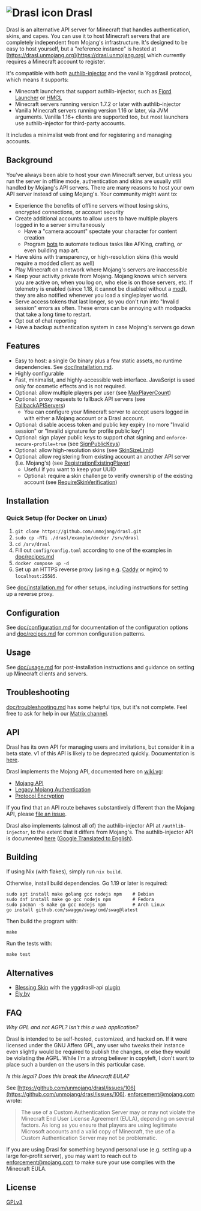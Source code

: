 # ![Drasl icon](doc/icon.png) Drasl

Drasl is an alternative API server for Minecraft that handles authentication, skins, and capes.
You can use it to host Minecraft servers that are completely independent from Mojang's infrastructure.
It's designed to be easy to host yourself, but a "reference instance" is hosted at [https://drasl.unmojang.org](https://drasl.unmojang.org) which currently requires a Minecraft account to register.

It's compatible with both [authlib-injector](https://github.com/yushijinhun/authlib-injector/blob/develop/README.en.md) and the vanilla Yggdrasil protocol, which means it supports:

- Minecraft launchers that support authlib-injector, such as [Fjord Launcher](https://github.com/unmojang/FjordLauncher) or [HMCL](https://github.com/huanghongxun/HMCL)
- Minecraft servers running version 1.7.2 or later with authlib-injector
- Vanilla Minecraft servers running version 1.16 or later, via JVM arguments. Vanilla 1.16+ clients are supported too, but most launchers use authlib-injector for third-party accounts.

It includes a minimalist web front end for registering and managing accounts.

## Background

You've always been able to host your own Minecraft server, but unless you run the server in offline mode, authentication and skins are usually still handled by Mojang's API servers.
There are many reasons to host your own API server instead of using Mojang's. Your community might want to:

- Experience the benefits of offline servers without losing skins, encrypted connections, or account security
- Create additional accounts to allow users to have multiple players logged in to a server simultaneously
  - Have a "camera account" spectate your character for content creation
  - Program [bots](https://prismarinejs.github.io/) to automate tedious tasks like AFKing, crafting, or even building map art.
- Have skins with transparency, or high-resolution skins (this would require a modded client as well)
- Play Minecraft on a network where Mojang's servers are inaccessible
- Keep your activity private from Mojang. Mojang knows which servers you are active on, when you log on, who else is on those servers, etc. If telemetry is enabled (since 1.18, it cannot be disabled without a [mod](https://github.com/kb-1000/no-telemetry)), they are also notified whenever you load a singleplayer world.
- Serve access tokens that last longer, so you don't run into "Invalid session" errors as often. These errors can be annoying with modpacks that take a long time to restart.
- Opt out of chat reporting
- Have a backup authentication system in case Mojang's servers go down

## Features

- Easy to host: a single Go binary plus a few static assets, no runtime dependencies. See [doc/installation.md](doc/installation.md).
- Highly configurable
- Fast, minimalist, and highly-accessible web interface. JavaScript is used only for cosmetic effects and is not required.
- Optional: allow multiple players per user (see [MaxPlayerCount](doc/configuration.md))
- Optional: proxy requests to fallback API servers (see [FallbackAPIServers](doc/configuration.md))
  - You can configure your Minecraft server to accept users logged in with either a Mojang account or a Drasl account.
- Optional: disable access token and public key expiry (no more "Invalid session" or "Invalid signature for profile public key")
- Optional: sign player public keys to support chat signing and `enforce-secure-profile=true` (see [SignPublicKeys](doc/configuration.md))
- Optional: allow high-resolution skins (see [SkinSizeLimit](doc/configuration.md))
- Optional: allow registering from existing account an another API server (i.e. Mojang's) (see [RegistrationExistingPlayer](doc/configuration.md))
  - Useful if you want to keep your UUID
  - Optional: require a skin challenge to verify ownership of the existing account (see [RequireSkinVerification](doc/configuration.md))

## Installation

### Quick Setup (for Docker on Linux)

1. `git clone https://github.com/unmojang/drasl.git`
2. `sudo cp -RTi ./drasl/example/docker /srv/drasl`
3. `cd /srv/drasl`
4. Fill out `config/config.toml` according to one of the examples in [doc/recipes.md](doc/recipes.md)
5. `docker compose up -d`
6. Set up an HTTPS reverse proxy (using e.g. [Caddy](https://caddyserver.com/) or nginx) to `localhost:25585`.

See [doc/installation.md](doc/installation.md) for other setups, including instructions for setting up a reverse proxy.

## Configuration

See [doc/configuration.md](doc/configuration.md) for documentation of the configuration options and [doc/recipes.md](doc/recipes.md) for common configuration patterns.

## Usage

See [doc/usage.md](doc/usage.md) for post-installation instructions and guidance on setting up Minecraft clients and servers.

## Troubleshooting

[doc/troubleshooting.md](doc/troubleshooting.md) has some helpful tips, but it's not complete. Feel free to ask for help in our [Matrix channel](https://matrix.to/#/!nntYkUIkaZiKmXZYne:matrix.org?via=matrix.org&via=envs.net&via=catnip.ee).

## API

Drasl has its own API for managing users and invitations, but consider it in a beta state. v1 of this API is likely to be deprecated quickly. Documentation is [here](https://doc.drasl.unmojang.org).

Drasl implements the Mojang API, documented here on [wiki.vg](https://wiki.vg):

- [Mojang API](https://wiki.vg/Mojang_API)
- [Legacy Mojang Authentication](https://wiki.vg/Legacy_Mojang_Authentication)
- [Protocol Encryption](https://wiki.vg/Protocol_Encryption)

If you find that an API route behaves substantively different than the Mojang API, please [file an issue](https://github.com/unmojang/drasl/issues).

Drasl also implements (almost all of) the authlib-injector API at `/authlib-injector`, to the extent that it differs from Mojang's. The authlib-injector API is documented [here](https://github.com/yushijinhun/authlib-injector/wiki/Yggdrasil-%E6%9C%8D%E5%8A%A1%E7%AB%AF%E6%8A%80%E6%9C%AF%E8%A7%84%E8%8C%83) ([Google Translated to English](https://github-com.translate.goog/yushijinhun/authlib-injector/wiki/Yggdrasil-%E6%9C%8D%E5%8A%A1%E7%AB%AF%E6%8A%80%E6%9C%AF%E8%A7%84%E8%8C%83?_x_tr_sl=auto&_x_tr_tl=en&_x_tr_hl=en-US)).

## Building

If using Nix (with flakes), simply run `nix build`.

Otherwise, install build dependencies. Go 1.19 or later is required:

```
sudo apt install make golang gcc nodejs npm    # Debian
sudo dnf install make go gcc nodejs npm        # Fedora
sudo pacman -S make go gcc nodejs npm          # Arch Linux
go install github.com/swaggo/swag/cmd/swag@latest
```

Then build the program with:

```
make
```

Run the tests with:

```
make test
```

## Alternatives

- [Blessing Skin](https://github.com/bs-community/blessing-skin-server) with the yggdrasil-api [plugin](https://github.com/bs-community/blessing-skin-plugins)
- [Ely.by](https://ely.by/)

## FAQ

_Why GPL and not AGPL? Isn't this a web application?_

Drasl is intended to be self-hosted, customized, and hacked on. If it were licensed under the GNU Affero GPL, any user who tweaks their instance even slightly would be required to publish the changes, or else they would be violating the AGPL. While I'm a strong believer in copyleft, I don't want to place such a burden on the users in this particular case.

_Is this legal? Does this break the Minecraft EULA?_

See [https://github.com/unmojang/drasl/issues/106](https://github.com/unmojang/drasl/issues/106). enforcement@mojang.com wrote:

> The use of a Custom Authentication Server may or may not violate the Minecraft End User License Agreement (EULA), depending on several factors. As long as you ensure that players are using legitimate Microsoft accounts and a valid copy of Minecraft, the use of a Custom Authentication Server may not be problematic.

If you are using Drasl for something beyond personal use (e.g. setting up a large for-profit server), you may want to reach out to enforcement@mojang.com to make sure your use complies with the Minecraft EULA.

## License

[GPLv3](https://github.com/unmojang/drasl/blob/master/LICENSE)
